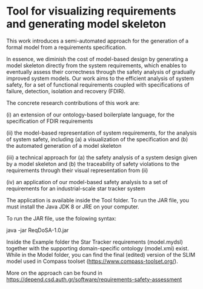 # Tool for visualizing requirements and generating model skeleton

This work introduces a semi-automated approach for the generation of a formal model from a requirements specification.

In essence, we diminish the cost of model-based design by generating a model skeleton directly from the system requirements, which enables to eventually assess their correctness through the safety analysis of gradually improved system models. Our work aims to the efficient analysis of system safety, for a set of functional requirements coupled with specifications of failure, detection, isolation and recovery (FDIR).

The concrete research contributions of this work are:

(i) an extension of our ontology-based boilerplate language, for the specification of FDIR requirements

(ii) the model-based representation of system requirements, for the analysis of system safety, including (a) a visualization of the specification and (b) the automated generation of a model skeleton

(iii) a technical approach for (a) the safety analysis of a system design given by a model skeleton and (b) the traceability of safety violations to the requirements through their visual representation from (ii)

(iv) an application of our model-based safety analysis to a set of requirements for an industrial-scale star tracker system


The application is available inside the Tool folder. To run the JAR file, you must install the Java JDK 8 or JRE on your computer.

To run the JAR file, use the folowing syntax:

java -jar ReqDoSA-1.0.jar

Inside the Example folder the Star Tracker requirements (model.mydsl) together with the supporting domain-specific ontology (model.xmi) exist. While in the Model folder, you can find the final (edited) version of the SLIM model used in Compass toolset (https://www.compass-toolset.org/).

More on the approach can be found in https://depend.csd.auth.gr/software/requirements-safety-assessment

